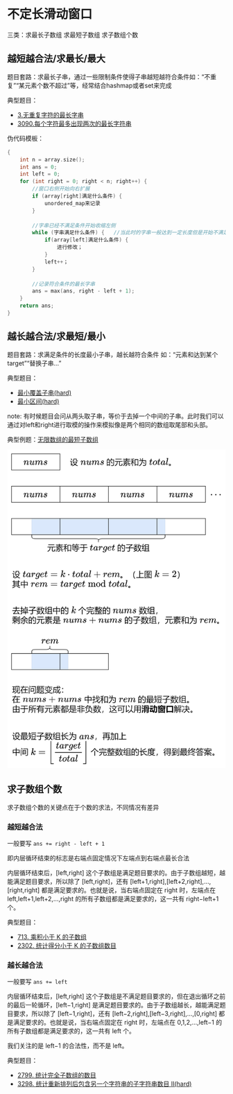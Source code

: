 # 不定长滑动窗口

三类：求最长子数组    求最短子数组  求子数组个数

## 越短越合法/求最长/最大

题目套路：求最长子串，通过一些限制条件使得子串越短越符合条件如：“不重复”“某元素个数不超过”等，经常结合hashmap或者set来完成

典型题目：

* [3.无重复字符的最长字串](https://leetcode.cn/problems/longest-substring-without-repeating-characters/description/)
* [3090.每个字符最多出现两次的最长字符串](https://leetcode.cn/problems/maximum-length-substring-with-two-occurrences/description/)

伪代码模板：

```cpp
{
	int n = array.size();
	int ans = 0;
	int left = 0;
	for (int right = 0; right < n; right++) {
		//窗口右侧开始向右扩展
		if (array[right]满足什么条件) {
			unordered_map来记录
		}

		//字串已经不满足条件开始收缩左侧
		while (字串满足什么条件) {   //当此时的字串一般达到一定长度但是开始不满足题目条件，所以开始收缩左侧
			if(array[left]满足什么条件) {
				进行修改；
			}
			left++；
		}

		//记录符合条件的最长字串
		ans = max(ans, right - left + 1);
	}
	return ans;
}
```

## 越长越合法/求最短/最小

题目套路：求满足条件的长度最小子串，越长越符合条件 如：“元素和达到某个target”“替换子串...”

典型题目：

* [最小覆盖子串(hard)](https://leetcode.cn/problems/minimum-window-substring/description/)
* [最小区间(hard)](https://leetcode.cn/problems/smallest-range-covering-elements-from-k-lists/description/)

note: 有时候题目会问从两头取子串，等价于去掉一个中间的子串。此时我们可以通过对left和right进行取模的操作来模拟像是两个相同的数组取尾部和头部。

典型例题：[无限数组的最短子数组](https://leetcode.cn/problems/minimum-size-subarray-in-infinite-array/description/)

![无限数组](image/不定长滑动窗口/无限数组.png)

## 求子数组个数

求子数组个数的关键点在于个数的求法，不同情况有差异

### 越短越合法

一般要写 `ans += right - left + 1`

即内层循环结束的标志是右端点固定情况下左端点到右端点最长合法

内层循环结束后，[left,right] 这个子数组是满足题目要求的。由于子数组越短，越能满足题目要求，所以除了 [left,right]，还有 [left+1,right],[left+2,right],…,[right,right] 都是满足要求的。也就是说，当右端点固定在 right 时，左端点在 left,left+1,left+2,…,right 的所有子数组都是满足要求的，这一共有 right−left+1 个。

典型题目：

* [713. 乘积小于 K 的子数组](https://leetcode.cn/problems/subarray-product-less-than-k/description/)
* [2302. 统计得分小于 K 的子数组数目](https://leetcode.cn/problems/count-subarrays-with-score-less-than-k/description/)

### 越长越合法

一般要写 `ans += left`

内层循环结束后，[left,right] 这个子数组是不满足题目要求的，但在退出循环之前的最后一轮循环，[left−1,right] 是满足题目要求的。由于子数组越长，越能满足题目要求，所以除了 [left−1,right]，还有 [left−2,right],[left−3,right],…,[0,right] 都是满足要求的。也就是说，当右端点固定在 right 时，左端点在 0,1,2,…,left−1 的所有子数组都是满足要求的，这一共有 left 个。

我们关注的是 left−1 的合法性，而不是 left。

典型题目：

* [2799. 统计完全子数组的数目](https://leetcode.cn/problems/count-complete-subarrays-in-an-array/description/)
* [3298. 统计重新排列后包含另一个字符串的子字符串数目 II(hard)](https://leetcode.cn/problems/count-substrings-that-can-be-rearranged-to-contain-a-string-ii/description/)
